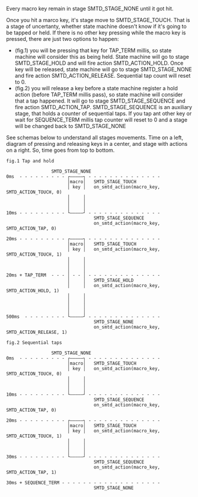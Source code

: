 Every macro key remain in stage SMTD_STAGE_NONE until it got hit.

Once you hit a marco key, it's stage move to SMTD_STAGE_TOUCH. That is a stage of uncertanty, whether state machine doesn't know if it's going to be tapped or held.
If there is no other key pressing while the macro key is pressed, there are just two options to happen:
- (fig.1) you will be pressing that key for TAP_TERM millis, so state machine will consider this as being held. State machine will go to stage SMTD_STAGE_HOLD and will fire action SMTD_ACTION_HOLD. Once key will be released, state machine will go to stage SMTD_STAGE_NONE and fire action SMTD_ACTION_RELEASE. Sequential tap count will reset to 0.
- (fig.2) you will release a key before a state machine register a hold action (before TAP_TERM millis pass), so state machine will consider that a tap happened. It will go to stage SMTD_STAGE_SEQUENCE and fire action SMTD_ACTION_TAP. SMTD_STAGE_SEQUENCE is an auxiliary stage, that holds a counter of sequential taps. If you tap ant other key or wait for SEQUENCE_TERM millis tap counter will reset to 0 and a stage will be changed back to SMTD_STAGE_NONE

See schemas below to understand all stages movements.
Time on a left, diagram of pressing and releasing keys in a center, and stage with actions on a right. So, time goes from top to bottom.


```
fig.1 Tap and hold 

				 SMTD_STAGE_NONE
0ms  - - - - - - - - - ┌—————┐ - - - - - - - - - - - - - -
                       │macro│   SMTD_STAGE_TOUCH
                       │ key │   on_smtd_action(macro_key, SMTD_ACTION_TOUCH, 0)
                       │     │
                       │     │
                       │     │
10ms - - - - - - - - - └—————┘ - - - - - - - - - - - - - -
                                 SMTD_STAGE_SEQUENCE
                                 on_smtd_action(macro_key, SMTD_ACTION_TAP, 0)

20ms - - - - - - - - - ┌—————┐ - - - - - - - - - - - - - -
                       │macro│   SMTD_STAGE_TOUCH
                       │ key │   on_smtd_action(macro_key, SMTD_ACTION_TOUCH, 1)
                       │     │
                       │     │
                       │     │
20ms + TAP_TERM  - - - │ - - │ - - - - - - - - - - - - - - 
                       │     │   SMTD_STAGE_HOLD
                       │     │   on_smtd_action(macro_key, SMTD_ACTION_HOLD, 1)
                       │     │
                       │     │
                       │     │
                       │     │
500ms  - - - - - - - - └—————┘ - - - - - - - - - - - - - -
                                 SMTD_STAGE_NONE   
                                 on_smtd_action(macro_key, SMTD_ACTION_RELEASE, 1)                                                            
```




```
fig.2 Sequential taps

				 SMTD_STAGE_NONE
0ms  - - - - - - - - - ┌—————┐ - - - - - - - - - - - - - -
                       │macro│   SMTD_STAGE_TOUCH
                       │ key │   on_smtd_action(macro_key, SMTD_ACTION_TOUCH, 0)
                       │     │
                       │     │
                       │     │
10ms - - - - - - - - - └—————┘ - - - - - - - - - - - - - -
                                 SMTD_STAGE_SEQUENCE
                                 on_smtd_action(macro_key, SMTD_ACTION_TAP, 0)

20ms - - - - - - - - - ┌—————┐ - - - - - - - - - - - - - -
                       │macro│   SMTD_STAGE_TOUCH
                       │ key │   on_smtd_action(macro_key, SMTD_ACTION_TOUCH, 1)
                       │     │
                       │     │
                       │     │
30ms - - - - - - - - - └—————┘ - - - - - - - - - - - - - -  
                                 SMTD_STAGE_SEQUENCE
                                 on_smtd_action(macro_key, SMTD_ACTION_TAP, 1)

30ms + SEQUENCE_TERM - - - - - - - - - - - - - - - - - - -
                                 SMTD_STAGE_NONE                                                               
```



